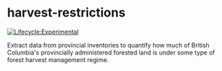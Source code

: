 # harvest-restrictions

[![Lifecycle:Experimental](https://img.shields.io/badge/Lifecycle-Experimental-339999)](https://github.com/bcgov/repomountie/blob/master/doc/lifecycle-badges.md)

Extract data from provincial inventories to quantify how much of British Columbia's provincially administered forested land is under some type of forest harvest management regime.